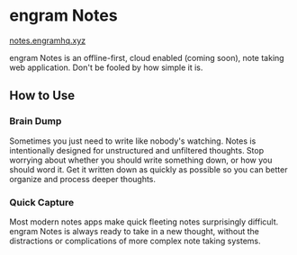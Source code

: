 # engram Notes

[notes.engramhq.xyz](https://notes.engramhq.xyz)

engram Notes is an offline-first, cloud enabled (coming soon), note taking web application. Don't be fooled by how simple it is. 

## How to Use

### Brain Dump

Sometimes you just need to write like nobody's watching. Notes is intentionally designed for unstructured and unfiltered thoughts. Stop worrying about whether you should write something down, or how you should word it. Get it written down as quickly as possible so you can better organize and process deeper thoughts.

### Quick Capture

Most modern notes apps make quick fleeting notes surprisingly difficult. engram Notes is always ready to take in a new thought, without the distractions or complications of more complex note taking systems.
